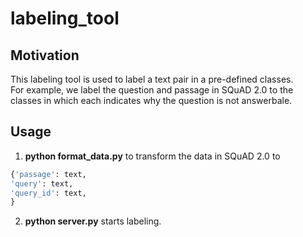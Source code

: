 # labeling_tool

## Motivation
This labeling tool is used to label a text pair in a pre-defined classes.  
For example, we label the question and passage in SQuAD 2.0 to the classes in which each indicates why the question is not answerbale.

## Usage
1. **python format_data.py** to transform the data in SQuAD 2.0 to 
```python
{'passage': text,
'query': text,
'query_id': text,
}
```
2. **python server.py** starts labeling.
